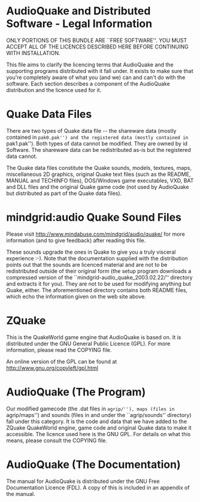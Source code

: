 AudioQuake and Distributed Software - Legal Information
========================================================

ONLY PORTIONS OF THIS BUNDLE ARE ``FREE SOFTWARE''.  YOU MUST ACCEPT ALL OF THE LICENCES DESCRIBED HERE BEFORE CONTINUING WITH INSTALLATION.

This file aims to clarify the licencing terms that AudioQuake and the supporting programs distributed with it fall under.  It exists to make sure that you're completely aware of what you (and we) can and can't do with the software.  Each section describes a component of the AudioQuake distribution and the licence used for it.


Quake Data Files
=================

There are two types of Quake data file -- the shareware data (mostly contained in ``pak0.pak'') and the registered data (mostly contained in ``pak1.pak'').  Both types of data cannot be modified.  They are owned by id Software.  The shareware data can be redistributed as-is but the registered data cannot.

The Quake data files constitute the Quake sounds, models, textures, maps, miscellaneous 2D graphics, original Quake text files (such as the README, MANUAL and TECHINFO files), DOS/Windows game executables, VXD, BAT and DLL files and the original Quake game code (not used by AudioQuake but distributed as part of the Quake data files).


mindgrid:audio Quake Sound Files
=================================

Please visit http://www.mindabuse.com/mindgrid/audio/quake/ for more information (and to give feedback) after reading this file.

These sounds upgrade the ones in Quake to give you a truly visceral experience :-).  Note that the documentation supplied with the distribution points out that the sounds are licenced material and are not to be redistributed outside of their original form (the setup program downloads a compressed version of the ``mindgrid-audio_quake_2003.02.22/'' directory and extracts it for you).  They are not to be used for modifying anything but Quake, either.  The aforementioned directory contains both README files, which echo the information given on the web site above.


ZQuake
=======

This is the QuakeWorld game engine that AudioQuake is based on.  It is distributed under the GNU General Public Licence (GPL).  For more information, please read the COPYING file.

An online version of the GPL can be found at http://www.gnu.org/copyleft/gpl.html


AudioQuake (The Program)
=========================

Our modified gamecode (the .dat files in ``agrip/''), maps (files in ``agrip/maps'') and sounds (files in and under the ``agrip/sounds'' directory) fall under this category.  It is the code and data that we have added to the ZQuake QuakeWorld engine, game code and original Quake data to make it accessible.  The licence used here is the GNU GPL.  For details on what this means, please consult the COPYING file.


AudioQuake (The Documentation)
===============================

The manual for AudioQuake is distributed under the GNU Free Documentation Licence (FDL).  A copy of this is included in an appendix of the manual.
